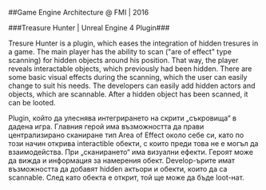 ##Game Engine Architecture @ FMI | 2016

###Treasure Hunter | Unreal Engine 4 Plugin###

Tresure Hunter is a plugin, which eases the integration of hidden tresures in a game.
The main player has the ability to  scan ("are of effect" type scanning) for hidden objects around his position.
That way, the player reveals interactable objects, which previously had been hidden. There are some basic 
visual effects during the scanning, which the user can easily change to suit his needs. 
The developers can easily add hidden actors and objects, which are scannable. After a hidden object has been scanned,
it can be looted.

Plugin, който да улеснява интегрирането на скрити „съкровища“ в
дадена игра. Главния герой има възможността да прави централизирано сканиране тип
Area of Effect около себе си, като по този начин открива interactible обекти, с които
преди това не е могъл да взаимодейства. При „сканирането“ има визуални ефекти.
Героят може да вижда и информация за намерения обект. Develop-ърите имат
възможността да добавят hidden актьори и обекти, които да са scannable. След като обекта е
открит, той ще може да бъде loot-нат.
